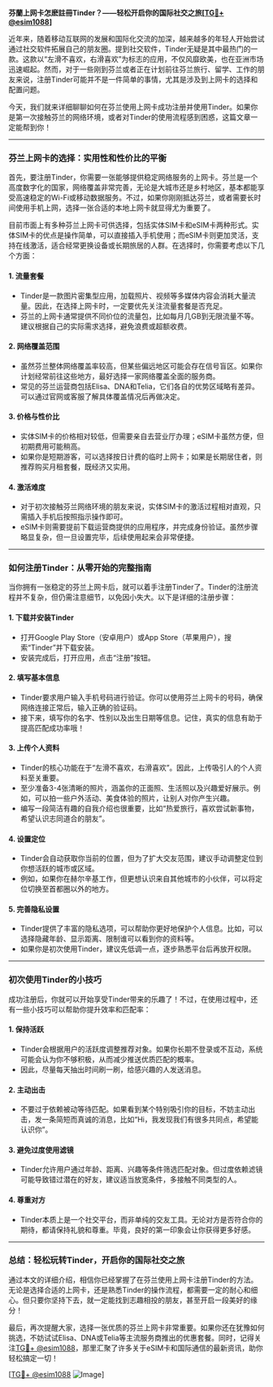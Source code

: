 **芬蘭上网卡怎麽註冊Tinder？——轻松开启你的国际社交之旅[[TG💪+ @esim1088](https://t.me/s/esim1088)]**

近年来，随着移动互联网的发展和国际化交流的加深，越来越多的年轻人开始尝试通过社交软件拓展自己的朋友圈。提到社交软件，Tinder无疑是其中最热门的一款。这款以“左滑不喜欢，右滑喜欢”为标志的应用，不仅风靡欧美，也在亚洲市场迅速崛起。然而，对于一些刚到芬兰或者正在计划前往芬兰旅行、留学、工作的朋友来说，注册Tinder可能并不是一件简单的事情，尤其是涉及到上网卡的选择和配置问题。

今天，我们就来详细聊聊如何在芬兰使用上网卡成功注册并使用Tinder。如果你是第一次接触芬兰的网络环境，或者对Tinder的使用流程感到困惑，这篇文章一定能帮到你！

---

### 芬兰上网卡的选择：实用性和性价比的平衡

首先，要注册Tinder，你需要一张能够提供稳定网络服务的上网卡。芬兰是一个高度数字化的国家，网络覆盖非常完善，无论是大城市还是乡村地区，基本都能享受高速稳定的Wi-Fi或移动数据服务。不过，如果你刚刚抵达芬兰，或者需要长时间使用手机上网，选择一张合适的本地上网卡就显得尤为重要了。

目前市面上有多种芬兰上网卡可供选择，包括实体SIM卡和eSIM卡两种形式。实体SIM卡的优点是操作简单，可以直接插入手机使用；而eSIM卡则更加灵活，支持在线激活，适合经常更换设备或长期旅居的人群。在选择时，你需要考虑以下几个方面：

#### 1. **流量套餐**
   - Tinder是一款图片密集型应用，加载照片、视频等多媒体内容会消耗大量流量。因此，在选择上网卡时，一定要优先关注流量套餐是否充足。
   - 芬兰的上网卡通常提供不同价位的流量包，比如每月几GB到无限流量不等。建议根据自己的实际需求选择，避免浪费或超额收费。

#### 2. **网络覆盖范围**
   - 虽然芬兰整体网络覆盖率较高，但某些偏远地区可能会存在信号盲区。如果你计划经常前往这些地方，最好选择一家网络覆盖全面的服务商。
   - 常见的芬兰运营商包括Elisa、DNA和Telia，它们各自的优势区域略有差异。可以通过官网或客服了解具体覆盖情况后再做决定。

#### 3. **价格与性价比**
   - 实体SIM卡的价格相对较低，但需要亲自去营业厅办理；eSIM卡虽然方便，但初期费用可能稍高。
   - 如果你是短期游客，可以选择按日计费的临时上网卡；如果是长期居住者，则推荐购买月租套餐，既经济又实用。

#### 4. **激活难度**
   - 对于初次接触芬兰网络环境的朋友来说，实体SIM卡的激活过程相对直观，只需插入手机后按照指示操作即可。
   - eSIM卡则需要提前下载运营商提供的应用程序，并完成身份验证。虽然步骤略显复杂，但一旦设置完毕，后续使用起来会非常便捷。

---

### 如何注册Tinder：从零开始的完整指南

当你拥有一张稳定的芬兰上网卡后，就可以着手注册Tinder了。Tinder的注册流程并不复杂，但仍需注意细节，以免因小失大。以下是详细的注册步骤：

#### 1. **下载并安装Tinder**
   - 打开Google Play Store（安卓用户）或App Store（苹果用户），搜索“Tinder”并下载安装。
   - 安装完成后，打开应用，点击“注册”按钮。

#### 2. **填写基本信息**
   - Tinder要求用户输入手机号码进行验证。你可以使用芬兰上网卡的号码，确保网络连接正常后，输入正确的验证码。
   - 接下来，填写你的名字、性别以及出生日期等信息。记住，真实的信息有助于提高匹配成功率哦！

#### 3. **上传个人资料**
   - Tinder的核心功能在于“左滑不喜欢，右滑喜欢”。因此，上传吸引人的个人资料至关重要。
   - 至少准备3-4张清晰的照片，涵盖你的正面照、生活照以及兴趣爱好展示。例如，可以拍一些户外活动、美食体验的照片，让别人对你产生兴趣。
   - 编写一段简洁有趣的自我介绍也很重要，比如“热爱旅行，喜欢尝试新事物，希望认识志同道合的朋友”。

#### 4. **设置定位**
   - Tinder会自动获取你当前的位置，但为了扩大交友范围，建议手动调整定位到你想活跃的城市或区域。
   - 例如，如果你在赫尔辛基工作，但更想认识来自其他城市的小伙伴，可以将定位切换至首都圈以外的地方。

#### 5. **完善隐私设置**
   - Tinder提供了丰富的隐私选项，可以帮助你更好地保护个人信息。比如，可以选择隐藏年龄、显示距离、限制谁可以看到你的资料等。
   - 如果你是初次使用Tinder，建议先低调一点，逐步熟悉平台后再放开权限。

---

### 初次使用Tinder的小技巧

成功注册后，你就可以开始享受Tinder带来的乐趣了！不过，在使用过程中，还有一些小技巧可以帮助你提升效率和匹配率：

#### 1. **保持活跃**
   - Tinder会根据用户的活跃度调整推荐对象。如果你长期不登录或不互动，系统可能会认为你不够积极，从而减少推送优质匹配的概率。
   - 因此，尽量每天抽出时间刷一刷，给感兴趣的人发送消息。

#### 2. **主动出击**
   - 不要过于依赖被动等待匹配。如果看到某个特别吸引你的目标，不妨主动出击，发一条简短而真诚的消息，比如“Hi，我发现我们有很多共同点，希望能认识你”。

#### 3. **避免过度使用滤镜**
   - Tinder允许用户通过年龄、距离、兴趣等条件筛选匹配对象。但过度依赖滤镜可能导致错过潜在的好友，建议适当放宽条件，多接触不同类型的人。

#### 4. **尊重对方**
   - Tinder本质上是一个社交平台，而非单纯的交友工具。无论对方是否符合你的期待，都请保持礼貌和尊重。毕竟，良好的第一印象会让你获得更多好感。

---

### 总结：轻松玩转Tinder，开启你的国际社交之旅

通过本文的详细介绍，相信你已经掌握了在芬兰使用上网卡注册Tinder的方法。无论是选择合适的上网卡，还是熟悉Tinder的操作流程，都需要一定的耐心和细心。但只要你坚持下去，就一定能找到志趣相投的朋友，甚至开启一段美好的缘分！

最后，再次提醒大家，选择一张优质的芬兰上网卡非常重要。如果你还在犹豫如何挑选，不妨试试Elisa、DNA或Telia等主流服务商推出的优惠套餐。同时，记得关注[TG💪+ @esim1088](https://t.me/s/esim1088)，那里汇聚了许多关于eSIM卡和国际通信的最新资讯，助你轻松搞定一切！

[[TG💪+ @esim1088](https://t.me/s/esim1088) ![Image](https://i.postimg.cc/4NQfJmqS/Snipaste-2025-05-13-00-14-12.png)]